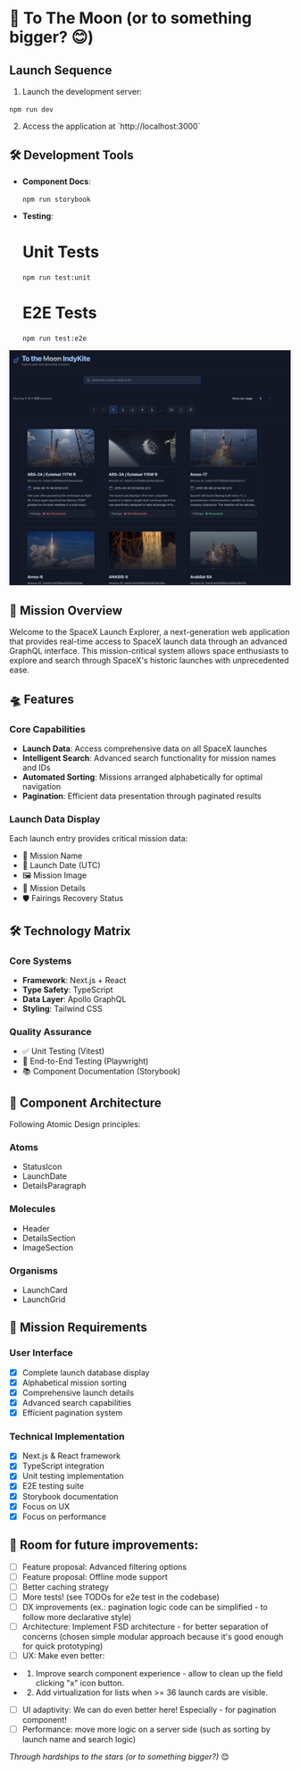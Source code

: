 # 🚀 To The Moon (or to something bigger? 😊)

## Launch Sequence

1. Launch the development server:

`npm run dev`


2. Access the application at \`http://localhost:3000\`

## 🛠️ Development Tools

- **Component Docs**:

  `npm run storybook`


- **Testing**:

  # Unit Tests
  `npm run test:unit`

  # E2E Tests
  `npm run test:e2e`

![UI](src/assets/image.png)

## 🌌 Mission Overview

Welcome to the SpaceX Launch Explorer, a next-generation web application that provides real-time access to SpaceX launch data through an advanced GraphQL interface. This mission-critical system allows space enthusiasts to explore and search through SpaceX's historic launches with unprecedented ease.

## 🛸 Features

### Core Capabilities
- **Launch Data**: Access comprehensive data on all SpaceX launches
- **Intelligent Search**: Advanced search functionality for mission names and IDs
- **Automated Sorting**: Missions arranged alphabetically for optimal navigation
- **Pagination**: Efficient data presentation through paginated results

### Launch Data Display
Each launch entry provides critical mission data:
- 🎯 Mission Name
- 📅 Launch Date (UTC)
- 🖼️ Mission Image
- 📝 Mission Details
- 🛡️ Fairings Recovery Status

## 🛠️ Technology Matrix

### Core Systems
- **Framework**: Next.js + React
- **Type Safety**: TypeScript
- **Data Layer**: Apollo GraphQL
- **Styling**: Tailwind CSS

### Quality Assurance
- ✅ Unit Testing (Vitest)
- 🔄 End-to-End Testing (Playwright)
- 📚 Component Documentation (Storybook)

## 🎨 Component Architecture

Following Atomic Design principles:

### Atoms
- StatusIcon
- LaunchDate
- DetailsParagraph

### Molecules
- Header
- DetailsSection
- ImageSection

### Organisms
- LaunchCard
- LaunchGrid

## 🌟 Mission Requirements

### User Interface
- [x] Complete launch database display
- [x] Alphabetical mission sorting
- [x] Comprehensive launch details
- [x] Advanced search capabilities
- [x] Efficient pagination system

### Technical Implementation
- [x] Next.js & React framework
- [x] TypeScript integration
- [x] Unit testing implementation
- [x] E2E testing suite
- [x] Storybook documentation
- [x] Focus on UX
- [x] Focus on performance

## 🔭 Room for future improvements:

- [ ] Feature proposal: Advanced filtering options
- [ ] Feature proposal: Offline mode support
- [ ] Better caching strategy
- [ ] More tests! (see TODOs for e2e test in the codebase)
- [ ] DX improvements (ex.: pagination logic code can be simplified - to follow more declarative style)
- [ ] Architecture: Implement FSD architecture - for better separation of concerns (chosen simple modular approach because it's good enough for quick prototyping)
- [ ] UX: Make even better:
- 1. Improve search component experience - allow to clean up the field clicking "x" icon button.
- 2. Add virtualization for lists when >= 36 launch cards are visible.
- [ ] UI adaptivity: We can do even better here! Especially - for pagination component!
- [ ] Performance: move more logic on a server side (such as sorting by launch name and search logic)

*Through hardships to the stars (or to something bigger?)* 😊